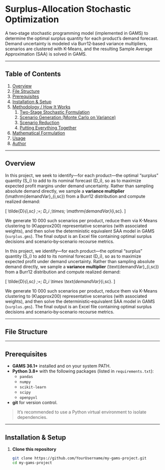# Surplus‐Allocation Stochastic Optimization

A two‐stage stochastic programming model (implemented in GAMS) to determine the optimal surplus quantity for each product’s demand forecast. Demand uncertainty is modeled via Burr12‐based variance multipliers, scenarios are clustered with K-Means, and the resulting Sample Average Approximation (SAA) is solved in GAMS.

---

## Table of Contents
1. [Overview](#overview)  
2. [File Structure](#file-structure)  
3. [Prerequisites](#prerequisites)  
4. [Installation & Setup](#installation--setup)  
5. [Methodology / How It Works](#methodology--how-it-works)  
   1. [Two-Stage Stochastic Formulation](#two-stage-stochastic-formulation)  
   2. [Scenario Generation (Monte Carlo on Variance)](#scenario-generation-monte-carlo-on-variance)  
   3. [Scenario Reduction](#scenario-reduction)  
   4. [Putting Everything Together](#putting-everything-together)  
6. [Mathematical Formulation](#mathematical-formulation)  
7. [Usage](#usage)  
8. [Author](#author)  

---

## Overview

In this project, we seek to identify—for each product—the optimal “surplus” quantity \(S_i\) to add to its nominal forecast \(D_i\), so as to maximize expected profit margins under demand uncertainty. Rather than sampling absolute demand directly, we sample a **variance multiplier** \(\mathrm{demandVar}_{i,sc}\) from a Burr12 distribution and compute realized demand:

\[
\tilde{D}_{i,sc} \;=\; D_i \;\times\; \mathrm{demandVar}_{i,sc}.
\]

We generate 10 000 such scenarios per product, reduce them via K-Means clustering to \(K\approx200\) representative scenarios (with associated weights), and then solve the deterministic equivalent SAA model in GAMS (`surplus.gms`). The final output is an Excel file containing optimal surplus decisions and scenario‐by‐scenario recourse metrics.

In this project, we identify—for each product—the optimal “surplus” quantity \(S_i\) to add to its nominal forecast \(D_i\), so as to maximize expected profit under demand uncertainty. Rather than sampling absolute demand directly, we sample a **variance multiplier** \(\text{demandVar}_{i,sc}\) from a Burr12 distribution and compute realized demand:

\[
\tilde{D}_{i,sc} \;=\; D_i \times \text{demandVar}_{i,sc}.
\]

We generate 10 000 such scenarios per product, reduce them via K-Means clustering to \(K\approx200\) representative scenarios (with associated weights), and then solve the deterministic‐equivalent SAA model in GAMS (`surplus.gms`). The final output is an Excel file containing optimal surplus decisions and scenario‐by‐scenario recourse metrics.

---

## File Structure


---

## Prerequisites

- **GAMS 36.1+** installed and on your system PATH.  
- **Python 3.8+** with the following packages (listed in `requirements.txt`):  
  - `pandas`  
  - `numpy`  
  - `scikit-learn`  
  - `scipy`  
  - `openpyxl`  
- **git** for version control.  

> It’s recommended to use a Python virtual environment to isolate dependencies.

---

## Installation & Setup

1. **Clone this repository**  
   ```bash
   git clone https://github.com/YourUsername/my-gams-project.git
   cd my-gams-project
